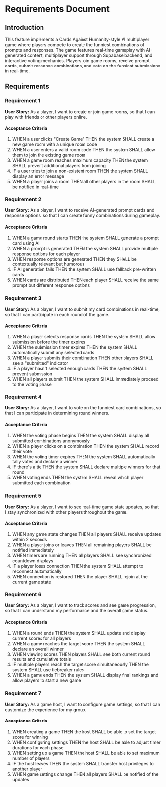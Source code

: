 # Requirements Document

## Introduction

This feature implements a Cards Against Humanity-style AI multiplayer game where players compete to create the funniest combinations of prompts and responses. The game features real-time gameplay with AI-generated content, multiplayer support through Supabase backend, and interactive voting mechanics. Players join game rooms, receive prompt cards, submit response combinations, and vote on the funniest submissions in real-time.

## Requirements

### Requirement 1

**User Story:** As a player, I want to create or join game rooms, so that I can play with friends or other players online.

#### Acceptance Criteria

1. WHEN a user clicks "Create Game" THEN the system SHALL create a new game room with a unique room code
2. WHEN a user enters a valid room code THEN the system SHALL allow them to join the existing game room
3. WHEN a game room reaches maximum capacity THEN the system SHALL prevent additional players from joining
4. IF a user tries to join a non-existent room THEN the system SHALL display an error message
5. WHEN a player joins a room THEN all other players in the room SHALL be notified in real-time

### Requirement 2

**User Story:** As a player, I want to receive AI-generated prompt cards and response options, so that I can create funny combinations during gameplay.

#### Acceptance Criteria

1. WHEN a game round starts THEN the system SHALL generate a prompt card using AI
2. WHEN a prompt is generated THEN the system SHALL provide multiple response options for each player
3. WHEN response options are generated THEN they SHALL be contextually relevant but humorous
4. IF AI generation fails THEN the system SHALL use fallback pre-written cards
5. WHEN cards are distributed THEN each player SHALL receive the same prompt but different response options

### Requirement 3

**User Story:** As a player, I want to submit my card combinations in real-time, so that I can participate in each round of the game.

#### Acceptance Criteria

1. WHEN a player selects response cards THEN the system SHALL allow submission before the timer expires
2. WHEN the submission timer expires THEN the system SHALL automatically submit any selected cards
3. WHEN a player submits their combination THEN other players SHALL see a "submitted" indicator
4. IF a player hasn't selected enough cards THEN the system SHALL prevent submission
5. WHEN all players submit THEN the system SHALL immediately proceed to the voting phase

### Requirement 4

**User Story:** As a player, I want to vote on the funniest card combinations, so that I can participate in determining round winners.

#### Acceptance Criteria

1. WHEN the voting phase begins THEN the system SHALL display all submitted combinations anonymously
2. WHEN a player clicks on a combination THEN the system SHALL record their vote
3. WHEN the voting timer expires THEN the system SHALL automatically tally votes and declare a winner
4. IF there's a tie THEN the system SHALL declare multiple winners for that round
5. WHEN voting ends THEN the system SHALL reveal which player submitted each combination

### Requirement 5

**User Story:** As a player, I want to see real-time game state updates, so that I stay synchronized with other players throughout the game.

#### Acceptance Criteria

1. WHEN any game state changes THEN all players SHALL receive updates within 2 seconds
2. WHEN a player joins or leaves THEN all remaining players SHALL be notified immediately
3. WHEN timers are running THEN all players SHALL see synchronized countdown displays
4. IF a player loses connection THEN the system SHALL attempt to reconnect automatically
5. WHEN connection is restored THEN the player SHALL rejoin at the current game state

### Requirement 6

**User Story:** As a player, I want to track scores and see game progression, so that I can understand my performance and the overall game status.

#### Acceptance Criteria

1. WHEN a round ends THEN the system SHALL update and display current scores for all players
2. WHEN a game reaches the target score THEN the system SHALL declare an overall winner
3. WHEN viewing scores THEN players SHALL see both current round results and cumulative totals
4. IF multiple players reach the target score simultaneously THEN the system SHALL use tiebreaker rules
5. WHEN a game ends THEN the system SHALL display final rankings and allow players to start a new game

### Requirement 7

**User Story:** As a game host, I want to configure game settings, so that I can customize the experience for my group.

#### Acceptance Criteria

1. WHEN creating a game THEN the host SHALL be able to set the target score for winning
2. WHEN configuring settings THEN the host SHALL be able to adjust timer durations for each phase
3. WHEN setting up a game THEN the host SHALL be able to set maximum number of players
4. IF the host leaves THEN the system SHALL transfer host privileges to another player
5. WHEN game settings change THEN all players SHALL be notified of the updates
